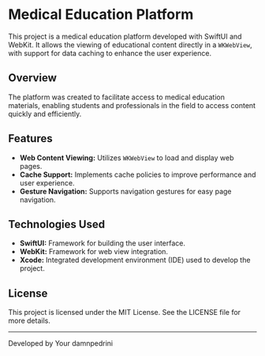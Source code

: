 # Medical Education Platform

This project is a medical education platform developed with SwiftUI and WebKit. It allows the viewing of educational content directly in a `WKWebView`, with support for data caching to enhance the user experience.

## Overview

The platform was created to facilitate access to medical education materials, enabling students and professionals in the field to access content quickly and efficiently.

## Features

- **Web Content Viewing:** Utilizes `WKWebView` to load and display web pages.
- **Cache Support:** Implements cache policies to improve performance and user experience.
- **Gesture Navigation:** Supports navigation gestures for easy page navigation.

## Technologies Used

- **SwiftUI:** Framework for building the user interface.
- **WebKit:** Framework for web view integration.
- **Xcode:** Integrated development environment (IDE) used to develop the project.

## License

This project is licensed under the MIT License. See the LICENSE file for more details.

---

Developed by Your damnpedrini
